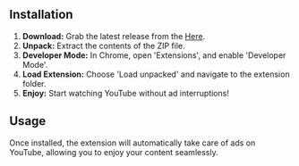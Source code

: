 <h2>Installation</h2>

<ol>
  <li><strong>Download:</strong> Grab the latest release from the <a href="https://codeload.github.com/omar07ibrahim/YouTube-Ad-Skipper/zip/refs/heads/main?token=AHQQZOHGSDY7OCDP2N73DJTFJCUMQ">Here</a>.</li>
  <li><strong>Unpack:</strong> Extract the contents of the ZIP file.</li>
  <li><strong>Developer Mode:</strong> In Chrome, open 'Extensions', and enable 'Developer Mode'.</li>
  <li><strong>Load Extension:</strong> Choose 'Load unpacked' and navigate to the extension folder.</li>
  <li><strong>Enjoy:</strong> Start watching YouTube without ad interruptions!</li>
</ol>

<h2>Usage</h2>

<p>
Once installed, the extension will automatically take care of ads on YouTube, allowing you to enjoy your content seamlessly.
</p>


